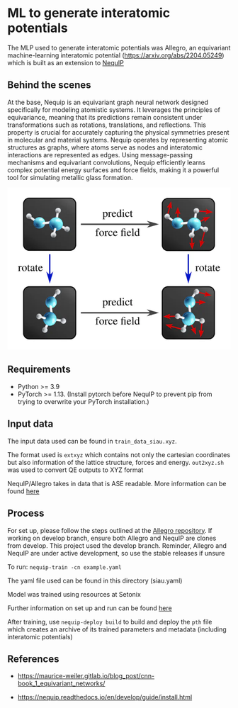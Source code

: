 # ML to generate interatomic potentials
The MLP used to generate interatomic potentials was Allegro, an equivariant machine-learning interatomic potential (https://arxiv.org/abs/2204.05249) which is built as an extension to [NequIP](https://github.com/mir-group/nequip)

## Behind the scenes
At the base, Nequip is an equivariant graph neural network designed specifically for modeling atomistic systems. It leverages the principles of equivariance, meaning that its predictions remain consistent under transformations such as rotations, translations, and reflections. This property is crucial for accurately capturing the physical symmetries present in molecular and material systems. Nequip operates by representing atomic structures as graphs, where atoms serve as nodes and interatomic interactions are represented as edges. Using message-passing mechanisms and equivariant convolutions, Nequip efficiently learns complex potential energy surfaces and force fields, making it a powerful tool for simulating metallic glass formation.

![Equivariance](/images/equivariance.webp "Equivariance features")

## Requirements
* Python >= 3.9
* PyTorch >= 1.13. (Install pytorch before NequIP to prevent pip from trying to overwrite your PyTorch installation.)

## Input data
The input data used can be found in `train_data_siau.xyz`.

The format used is `extxyz` which contains not only the cartesian coordinates but also information of the lattice structure, forces and energy. `out2xyz.sh` was used to convert QE outputs to XYZ format

NequIP/Allegro takes in data that is ASE readable. More information can be found [here](https://wiki.fysik.dtu.dk/ase/ase/io/io.html)

## Process
For set up, please follow the steps outlined at the [Allegro repository](https://github.com/mir-group/allegro). If working on develop branch, ensure both Allegro and NequIP are clones from develop. This project used the develop branch. Reminder, Allegro and NequIP are under active development, so use the stable releases if unsure

To run:
`nequip-train -cn example.yaml`

The yaml file used can be found in this directory (siau.yaml)

Model was trained using resources at Setonix

Further information on set up and run can be found [here](https://nequip.readthedocs.io/en/develop/guide/install.html)

After training, use `nequip-deploy build` to build and deploy the `pth` file which creates an archive of its trained parameters and metadata (including interatomic potentials)
## References
* https://maurice-weiler.gitlab.io/blog_post/cnn-book_1_equivariant_networks/

* https://nequip.readthedocs.io/en/develop/guide/install.html
